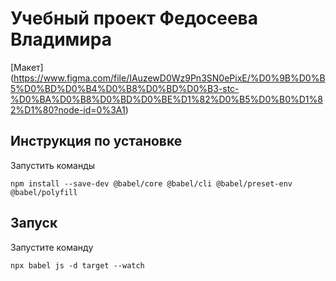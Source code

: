 # Учебный проект Федосеева Владимира
[Макет] (https://www.figma.com/file/IAuzewD0Wz9Pn3SN0ePixE/%D0%9B%D0%B5%D0%BD%D0%B4%D0%B8%D0%BD%D0%B3-stc-%D0%BA%D0%B8%D0%BD%D0%BE%D1%82%D0%B5%D0%B0%D1%82%D1%80?node-id=0%3A1)
## Инструкция по установке

Запустить команды

```shell
npm install --save-dev @babel/core @babel/cli @babel/preset-env @babel/polyfill
```


## Запуск

Запустите команду

```shell
npx babel js -d target --watch
```